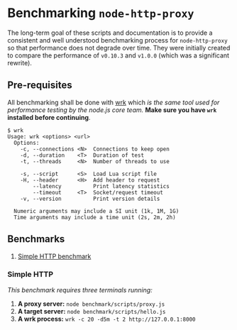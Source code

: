 # Benchmarking `node-http-proxy`

The long-term goal of these scripts and documentation is to provide a consistent and well understood benchmarking process for `node-http-proxy` so that performance does not degrade over time. They were initially created to compare the performance of `v0.10.3` and `v1.0.0` (which was a significant rewrite).

## Pre-requisites

All benchmarking shall be done with [wrk](https://github.com/wg/wrk) which _is the same tool used for performance testing by the node.js core team._ **Make sure you have `wrk` installed before continuing**.

```
$ wrk
Usage: wrk <options> <url>
  Options:
    -c, --connections <N>  Connections to keep open
    -d, --duration    <T>  Duration of test
    -t, --threads     <N>  Number of threads to use

    -s, --script      <S>  Load Lua script file
    -H, --header      <H>  Add header to request
        --latency          Print latency statistics
        --timeout     <T>  Socket/request timeout
    -v, --version          Print version details

  Numeric arguments may include a SI unit (1k, 1M, 1G)
  Time arguments may include a time unit (2s, 2m, 2h)
```

## Benchmarks

1. [Simple HTTP benchmark](#simple-http)

### Simple HTTP

_This benchmark requires three terminals running:_

1. **A proxy server:** `node benchmark/scripts/proxy.js`
2. **A target server:** `node benchmark/scripts/hello.js`
3. **A wrk process:** `wrk -c 20 -d5m -t 2 http://127.0.0.1:8000`
